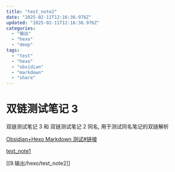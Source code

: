 ```yaml
---
title: "test_note2"
date: "2025-02-11T12:16:36.976Z"
updated: "2025-02-11T12:16:36.976Z"
categories:
  - "输出"
  - "hexo"
  - "deep"
tags:
  - "test"
  - "hexo"
  - "obsidian"
  - "markdown"
  - "share"
---
```


# 双链测试笔记 3

双链测试笔记 3 和 双链测试笔记 2 同名, 用于测试同名笔记的双链解析

[Obsidian+Hexo Markdown 测试#链接](76810dca2f24abceb1291d617fdb51359c754c01#%E9%93%BE%E6%8E%A5)

[test_note1](198f8882a19cccf631533937fd5588da185971ae)

[[9.输出/hexo/test_note2]]
